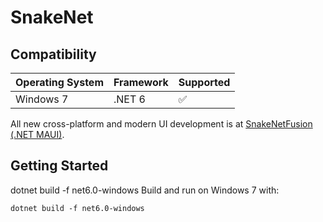 # SnakeNet

## Compatibility

| Operating System | Framework        | Supported |
|------------------|-----------------|-----------|
| Windows 7        | .NET 6          | ✅        |

All new cross-platform and modern UI development is at [SnakeNetFusion (.NET MAUI)](https://github.com/WhiteWrym18/SnakeNetFusion).

## Getting Started

dotnet build -f net6.0-windows
Build and run on Windows 7 with:
```
dotnet build -f net6.0-windows
```


